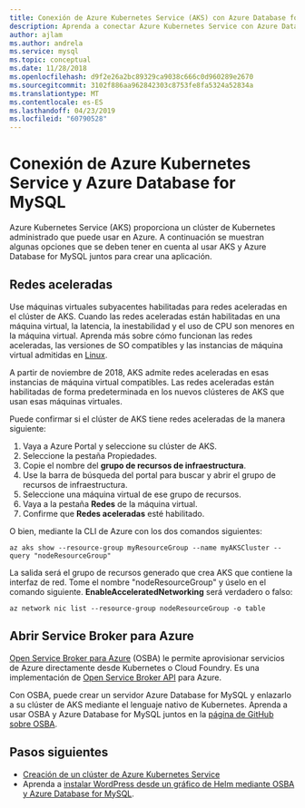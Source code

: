 ```yaml
---
title: Conexión de Azure Kubernetes Service (AKS) con Azure Database for MySQL
description: Aprenda a conectar Azure Kubernetes Service con Azure Database for MySQL.
author: ajlam
ms.author: andrela
ms.service: mysql
ms.topic: conceptual
ms.date: 11/28/2018
ms.openlocfilehash: d9f2e26a2bc89329ca9038c666c0d960289e2670
ms.sourcegitcommit: 3102f886aa962842303c8753fe8fa5324a52834a
ms.translationtype: MT
ms.contentlocale: es-ES
ms.lasthandoff: 04/23/2019
ms.locfileid: "60790528"
---
```

# <a name="connecting-azure-kubernetes-service-and-azure-database-for-mysql"></a>Conexión de Azure Kubernetes Service y Azure Database for MySQL

Azure Kubernetes Service (AKS) proporciona un clúster de Kubernetes administrado que puede usar en Azure. A continuación se muestran algunas opciones que se deben tener en cuenta al usar AKS y Azure Database for MySQL juntos para crear una aplicación.


## <a name="accelerated-networking"></a>Redes aceleradas
Use máquinas virtuales subyacentes habilitadas para redes aceleradas en el clúster de AKS. Cuando las redes aceleradas están habilitadas en una máquina virtual, la latencia, la inestabilidad y el uso de CPU son menores en la máquina virtual. Aprenda más sobre cómo funcionan las redes aceleradas, las versiones de SO compatibles y las instancias de máquina virtual admitidas en [Linux](../virtual-network/create-vm-accelerated-networking-cli.md).

A partir de noviembre de 2018, AKS admite redes aceleradas en esas instancias de máquina virtual compatibles. Las redes aceleradas están habilitadas de forma predeterminada en los nuevos clústeres de AKS que usan esas máquinas virtuales.

Puede confirmar si el clúster de AKS tiene redes aceleradas de la manera siguiente:
1. Vaya a Azure Portal y seleccione su clúster de AKS.
2. Seleccione la pestaña Propiedades.
3. Copie el nombre del **grupo de recursos de infraestructura**.
4. Use la barra de búsqueda del portal para buscar y abrir el grupo de recursos de infraestructura.
5. Seleccione una máquina virtual de ese grupo de recursos.
6. Vaya a la pestaña **Redes** de la máquina virtual.
7. Confirme que **Redes aceleradas** esté habilitado.

O bien, mediante la CLI de Azure con los dos comandos siguientes:
```azurecli
az aks show --resource-group myResourceGroup --name myAKSCluster --query "nodeResourceGroup"
```
La salida será el grupo de recursos generado que crea AKS que contiene la interfaz de red. Tome el nombre "nodeResourceGroup" y úselo en el comando siguiente. **EnableAcceleratedNetworking** será verdadero o falso:
```azurecli
az network nic list --resource-group nodeResourceGroup -o table
```

## <a name="open-service-broker-for-azure"></a>Abrir Service Broker para Azure 
[Open Service Broker para Azure](https://github.com/Azure/open-service-broker-azure/blob/master/README.md) (OSBA) le permite aprovisionar servicios de Azure directamente desde Kubernetes o Cloud Foundry. Es una implementación de [Open Service Broker API](https://www.openservicebrokerapi.org/) para Azure.

Con OSBA, puede crear un servidor Azure Database for MySQL y enlazarlo a su clúster de AKS mediante el lenguaje nativo de Kubernetes. Aprenda a usar OSBA y Azure Database for MySQL juntos en la [página de GitHub sobre OSBA](https://github.com/Azure/open-service-broker-azure/blob/master/docs/modules/mysql.md). 



## <a name="next-steps"></a>Pasos siguientes
- [Creación de un clúster de Azure Kubernetes Service](../aks/kubernetes-walkthrough.md)
- Aprenda a [instalar WordPress desde un gráfico de Helm mediante OSBA y Azure Database for MySQL](../aks/integrate-azure.md).
